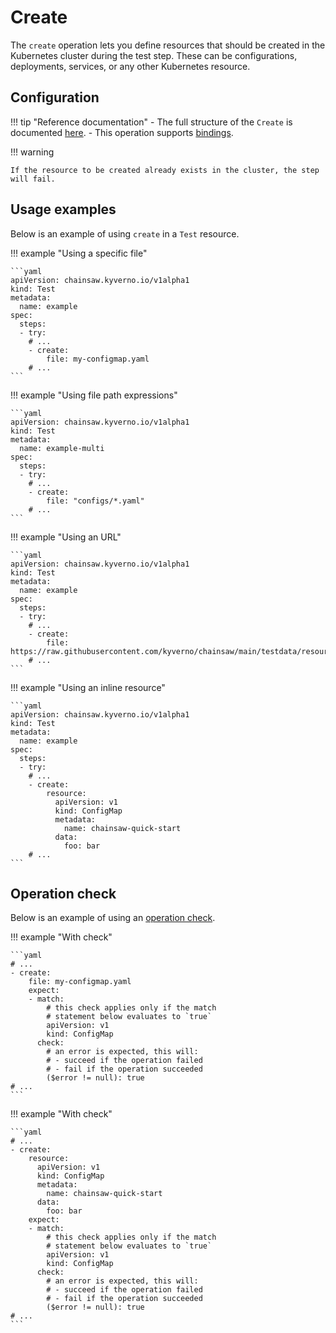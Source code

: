# Create

The `create` operation lets you define resources that should be created in the Kubernetes cluster during the test step.
These can be configurations, deployments, services, or any other Kubernetes resource.

## Configuration

!!! tip "Reference documentation"
    - The full structure of the `Create` is documented [here](../apis/chainsaw.v1alpha1.md#chainsaw-kyverno-io-v1alpha1-Create).
    - This operation supports [bindings](../bindings/index.md).

!!! warning

    If the resource to be created already exists in the cluster, the step will fail.

## Usage examples

Below is an example of using `create` in a `Test` resource.

!!! example "Using a specific file"

    ```yaml
    apiVersion: chainsaw.kyverno.io/v1alpha1
    kind: Test
    metadata:
      name: example
    spec:
      steps:
      - try:
        # ...
        - create:
            file: my-configmap.yaml
        # ...
    ```

!!! example "Using file path expressions"

    ```yaml
    apiVersion: chainsaw.kyverno.io/v1alpha1
    kind: Test
    metadata:
      name: example-multi
    spec:
      steps:
      - try:
        # ...
        - create:
            file: "configs/*.yaml"
        # ...
    ```

!!! example "Using an URL"

    ```yaml
    apiVersion: chainsaw.kyverno.io/v1alpha1
    kind: Test
    metadata:
      name: example
    spec:
      steps:
      - try:
        # ...
        - create:
            file: https://raw.githubusercontent.com/kyverno/chainsaw/main/testdata/resource/valid.yaml
        # ...
    ```

!!! example "Using an inline resource"

    ```yaml
    apiVersion: chainsaw.kyverno.io/v1alpha1
    kind: Test
    metadata:
      name: example
    spec:
      steps:
      - try:
        # ...
        - create:
            resource:
              apiVersion: v1
              kind: ConfigMap
              metadata:
                name: chainsaw-quick-start
              data:
                foo: bar
        # ...
    ```

## Operation check

Below is an example of using an [operation check](./check.md#create).

!!! example "With check"

    ```yaml
    # ...
    - create:
        file: my-configmap.yaml
        expect:
        - match:
            # this check applies only if the match
            # statement below evaluates to `true`
            apiVersion: v1
            kind: ConfigMap
          check:
            # an error is expected, this will:
            # - succeed if the operation failed
            # - fail if the operation succeeded
            ($error != null): true
    # ...
    ```

!!! example "With check"

    ```yaml
    # ...
    - create:
        resource:
          apiVersion: v1
          kind: ConfigMap
          metadata:
            name: chainsaw-quick-start
          data:
            foo: bar
        expect:
        - match:
            # this check applies only if the match
            # statement below evaluates to `true`
            apiVersion: v1
            kind: ConfigMap
          check:
            # an error is expected, this will:
            # - succeed if the operation failed
            # - fail if the operation succeeded
            ($error != null): true
    # ...
    ```
